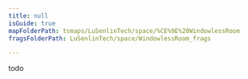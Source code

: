 ```yaml
---
title: null
isGuide: true
mapFolderPath: tsmaps/LuSenlinTech/space/%CE%9E%20WindowlessRoom
fragsFolderPath: LuSenlinTech/space/WindowlessRoom_frags

---
```



<!-- tsGuideRenderComment {"guide":{"id":"tQzdVo050","path":"LuSenlinTech/space","fragmentFolderPath":"LuSenlinTech/space/WindowlessRoom_frags"},"fragment":{"id":"tQzdVo050","topLevelMapKey":"s7SMNu079","mapKeyChain":"s7SMNu079","guideID":"tQzdVo2WK","guidePath":"c:/GitHub/MuddySpud/MuddySpud.github.io/tsmaps/LuSenlinTech/space/WindowlessRoom.tsmap","chartKey":"s7SMNu079","isLeaf":true,"options":[]}} -->

todo